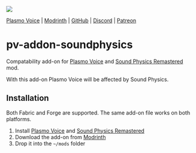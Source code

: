 ![](https://i.imgur.com/3HWH60C.png)

<div>
    <a href="https://modrinth.com/mod/plasmo-voice">Plasmo Voice</a>
    <span> | </span>
    <a href="https://modrinth.com/plugin/pv-addon-soundphysics">Modrinth</a>
    <span> | </span>
    <a href="https://github.com/plasmoapp/pv-addon-soundphysics/">GitHub</a>
    <span> | </span>
    <a href="https://discord.com/invite/uueEqzwCJJ">Discord</a>
     <span> | </span>
    <a href="https://www.patreon.com/plasmomc">Patreon</a>
</div>

# pv-addon-soundphysics

Compatability add-on for [Plasmo Voice](https://modrinth.com/plugin/plasmo-voice) and [Sound Physics Remastered](https://modrinth.com/mod/sound-physics-remastered) mod.

With this add-on Plasmo Voice will be affected by Sound Physics.

## Installation 

Both Fabric and Forge are supported. The same add-on file works on both platforms.

1. Install [Plasmo Voice](https://modrinth.com/plugin/plasmo-voice) and [Sound Physics Remastered](https://modrinth.com/mod/sound-physics-remastered)
1. Download the add-on from [Modrinth](https://modrinth.com/mod/pv-addon-soundphysics/)
1. Drop it into the `~/mods` folder
